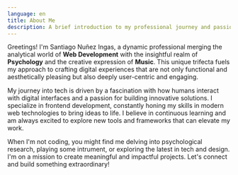 ```yaml
---
language: en
title: About Me
description: A brief introduction to my professional journey and passions.
---
```


Greetings! I'm Santiago Nuñez Ingas, a dynamic professional merging the analytical world of <strong class="text-green">Web Development</strong> with the insightful realm of <strong
class="text-purple">Psychology</strong> and the creative expression of <strong class="text-pink">Music</strong>. This unique trifecta fuels my approach to crafting digital experiences that are not only functional and aesthetically pleasing but also deeply user-centric and engaging.

My journey into tech is driven by a fascination with how humans interact with digital interfaces and a passion for building innovative solutions. I specialize in frontend development, constantly honing my skills in modern web technologies to bring ideas to life. I believe in continuous learning and am always excited to explore new tools and frameworks that can elevate my work.

When I'm not coding, you might find me delving into psychological research, playing some intrument, or exploring the latest in tech and design. I'm on a mission to create meaningful and impactful projects. Let's connect and build something extraordinary!

<style>
    .text-pink {
      color: var(--pink);
    }
    
    .text-purple {
      color: var(--purple);
    }
    
    .text-green {
      color: var(--green);
    }
</style>